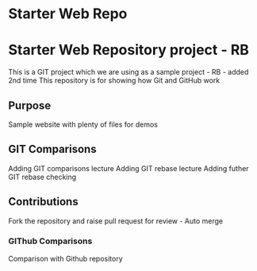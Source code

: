 # Starter Web Repo
# Starter Web Repository project - RB

This is a GIT project which we are using as a sample project - RB - added 2nd time
This repository is for showing how Git and GitHub work

## Purpose

Sample website with plenty of files for demos
## GIT Comparisons
Adding GIT comparisons lecture
Adding GIT rebase lecture
Adding futher GIT rebase checking
## Contributions
Fork the repository and raise pull request for review - Auto merge 

### GIThub Comparisons
Comparison with Github repository